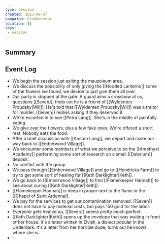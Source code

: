 ```yaml
---
type: session
created: 2023-09-07
campaign: Drakkenheim
location: []
tags:
 - session
---
```



## Summary

## Event Log

- We begin the session just exiting the mausoleum area.
- We discuss the possibility of only giving the [[Hooded Lanterns]] some of the flowers we found, we decide to just give them all over.
- Our party is stopped at the gate. A guard aims a crossbow at us, questions [[Seven]], finds out he is a friend of [[Wyldenten Proudsky|Will]]. He's told that [[Wyldenten Proudsky|Will]] was a traitor for murder, [[Seven]] replies asking if they deserved it.
- We're escorted in to see [[Petra Lang]]. She's in the middle of painfully eating. 
- We give over the flowers, plus a few fake ones. We're offered a short rest. Nobody eats the food.
- After a brief discussion with [[Ansom Lang]], we depart and make our way back to [[Emberwood Village]].
- We encounter some members of what we perceive to be the [[Amethyst Academy]] performing some sort of research on a small [[Delerium]] deposit.
- No conflict with the group.
- We pass through [[Emberwood Village]] and go to [[Hendricks Farm]] to try to get some sort of healing for [[Keth Darklighter|Keth]].
- We go back to [[Emberwood Village]] to find [[Flamekeeper Hannah]] to see about curing [[Keth Darklighter|Keth]].
- [[Flamekeeper Hannah]] is deep in prayer next to the flame in the [[Chapel of Saint Ardenna]].
- We pay for the services to get our contamination removed. [[Seven]] does not have to pay material costs, but pays 150 gold for the labor.
- Everyone gets healed up, [[Seven]] seems pretty much perfect.
- [[Keth Darklighter|Keth]] opens up the envelope that was waiting in front of her house. It's a letter written in Elvish, a dialect popular in the Underdark. It's a letter from her horrible dude, turns out he knows where she is.
- 


